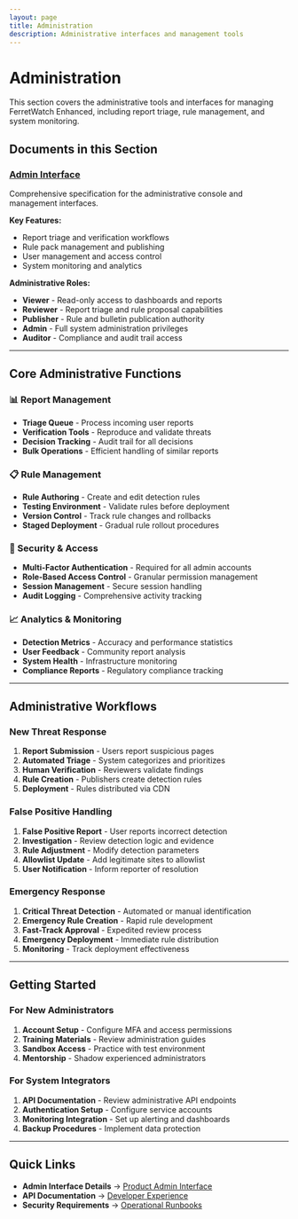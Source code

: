 ```yaml
---
layout: page
title: Administration
description: Administrative interfaces and management tools
---
```


# Administration

This section covers the administrative tools and interfaces for managing FerretWatch Enhanced, including report triage, rule management, and system monitoring.

## Documents in this Section

### [Admin Interface](../admin_interface/product_admin_interface.html)
Comprehensive specification for the administrative console and management interfaces.

**Key Features:**
- Report triage and verification workflows
- Rule pack management and publishing
- User management and access control
- System monitoring and analytics

**Administrative Roles:**
- **Viewer** - Read-only access to dashboards and reports
- **Reviewer** - Report triage and rule proposal capabilities
- **Publisher** - Rule and bulletin publication authority
- **Admin** - Full system administration privileges
- **Auditor** - Compliance and audit trail access

---

## Core Administrative Functions

### 📊 Report Management
- **Triage Queue** - Process incoming user reports
- **Verification Tools** - Reproduce and validate threats
- **Decision Tracking** - Audit trail for all decisions
- **Bulk Operations** - Efficient handling of similar reports

### 📋 Rule Management
- **Rule Authoring** - Create and edit detection rules
- **Testing Environment** - Validate rules before deployment
- **Version Control** - Track rule changes and rollbacks
- **Staged Deployment** - Gradual rule rollout procedures

### 🔐 Security & Access
- **Multi-Factor Authentication** - Required for all admin accounts
- **Role-Based Access Control** - Granular permission management
- **Session Management** - Secure session handling
- **Audit Logging** - Comprehensive activity tracking

### 📈 Analytics & Monitoring
- **Detection Metrics** - Accuracy and performance statistics
- **User Feedback** - Community report analysis
- **System Health** - Infrastructure monitoring
- **Compliance Reports** - Regulatory compliance tracking

---

## Administrative Workflows

### New Threat Response
1. **Report Submission** - Users report suspicious pages
2. **Automated Triage** - System categorizes and prioritizes
3. **Human Verification** - Reviewers validate findings
4. **Rule Creation** - Publishers create detection rules
5. **Deployment** - Rules distributed via CDN

### False Positive Handling
1. **False Positive Report** - User reports incorrect detection
2. **Investigation** - Review detection logic and evidence
3. **Rule Adjustment** - Modify detection parameters
4. **Allowlist Update** - Add legitimate sites to allowlist
5. **User Notification** - Inform reporter of resolution

### Emergency Response
1. **Critical Threat Detection** - Automated or manual identification
2. **Emergency Rule Creation** - Rapid rule development
3. **Fast-Track Approval** - Expedited review process
4. **Emergency Deployment** - Immediate rule distribution
5. **Monitoring** - Track deployment effectiveness

---

## Getting Started

### For New Administrators
1. **Account Setup** - Configure MFA and access permissions
2. **Training Materials** - Review administration guides
3. **Sandbox Access** - Practice with test environment
4. **Mentorship** - Shadow experienced administrators

### For System Integrators
1. **API Documentation** - Review administrative API endpoints
2. **Authentication Setup** - Configure service accounts
3. **Monitoring Integration** - Set up alerting and dashboards
4. **Backup Procedures** - Implement data protection

---

## Quick Links

- **Admin Interface Details** → [Product Admin Interface](../admin_interface/product_admin_interface.html)
- **API Documentation** → [Developer Experience](../specifications/developer_experience.html)
- **Security Requirements** → [Operational Runbooks](../specifications/operational_runbooks.html)
